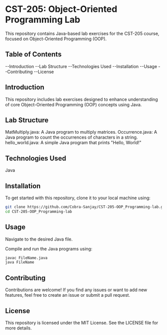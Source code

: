 # CST-205: Object-Oriented Programming Lab

This repository contains Java-based lab exercises for the CST-205 course, focused on Object-Oriented Programming (OOP).

## Table of Contents
--Introduction
--Lab Structure
--Technologies Used
--Installation
--Usage
--Contributing
--License

## Introduction
This repository includes lab exercises designed to enhance understanding of core Object-Oriented Programming (OOP) concepts using Java.

## Lab Structure
MatMultiply.java: A Java program to multiply matrices.
Occurrence.java: A Java program to count the occurrences of characters in a string.
hello_world.java: A simple Java program that prints "Hello, World!"

## Technologies Used
Java

## Installation
To get started with this repository, clone it to your local machine using:
```bash
git clone https://github.com/Cobra-Sanjay/CST-205-OOP_Programming-lab.git
cd CST-205-OOP_Programming-lab
```

## Usage
Navigate to the desired Java file.

Compile and run the Java programs using:

```bash
javac FileName.java
java FileName
```

## Contributing
Contributions are welcome! If you find any issues or want to add new features, feel free to create an issue or submit a pull request.

## License
This repository is licensed under the MIT License. See the LICENSE file for more details.
